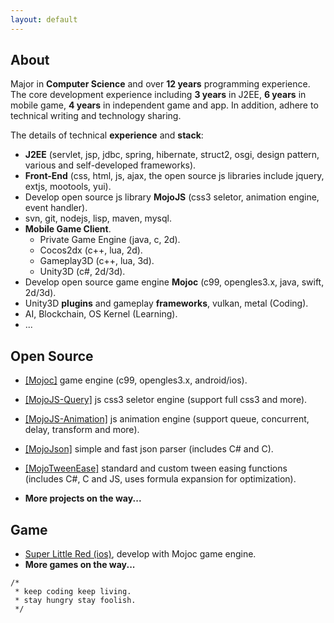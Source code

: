 ```yaml
---
layout: default
---
```


## About

Major in **Computer Science** and over **12 years** programming experience. The core development experience including **3 years** in J2EE, **6 years** in mobile game, **4 years** in independent game and app. In addition, adhere to technical writing and technology sharing. 

The details of technical **experience** and **stack**: 

* **J2EE** (servlet, jsp, jdbc, spring, hibernate, struct2, osgi, design pattern, various and self-developed frameworks).
* **Front-End** (css, html, js, ajax, the open source js libraries include jquery, extjs, mootools, yui).
* Develop open source js library **MojoJS** (css3 seletor, animation engine, event handler).
* svn, git, nodejs, lisp, maven, mysql.
* **Mobile Game Client**.
  * Private Game Engine (java, c, 2d).
  * Cocos2dx (c++, lua, 2d).
  * Gameplay3D (c++, lua, 3d).
  * Unity3D (c#, 2d/3d).
* Develop open source game engine **Mojoc** (c99, opengles3.x, java, swift, 2d/3d).
* Unity3D **plugins** and gameplay **frameworks**, vulkan, metal (Coding).
* AI, Blockchain, OS Kernel (Learning).
* ...

## Open Source

* [[Mojoc]](https://github.com/scottcgi/Mojoc) game engine (c99, opengles3.x, android/ios).

* [[MojoJS-Query]](https://github.com/scottcgi/MojoJS-Query) js css3 seletor engine (support full css3 and more).

* [[MojoJS-Animation]](https://github.com/scottcgi/MojoJS-Animation) js animation engine (support queue, concurrent, delay, transform and more).

* [[MojoJson]](https://github.com/scottcgi/MojoJson) simple and fast json parser (includes C# and C).

* [[MojoTweenEase]](https://github.com/scottcgi/MojoTweenEase) standard and custom tween easing functions (includes C#, C and JS, uses formula expansion for optimization). 
* **More projects on the way...**

## Game

* [Super Little Red (ios)](https://itunes.apple.com/cn/app/id1242353775), develop with Mojoc game engine.
* **More games on the way...**

```
/*
 * keep coding keep living.
 * stay hungry stay foolish.
 */ 
```
